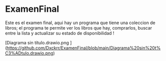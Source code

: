 # ExamenFinal

Este es el examen final, aqui hay un programa que tiene una coleccion de libros;
el programa te permite ver los libros que hay, comprarlos, buscar entre la lista y actualizar su estado de disponibilidad !


[Diagrama sin título.drawio.png
]
(https://github.com/Dxckrr/ExamenFinal/blob/main/Diagrama%20sin%20t%C3%ADtulo.drawio.png)


